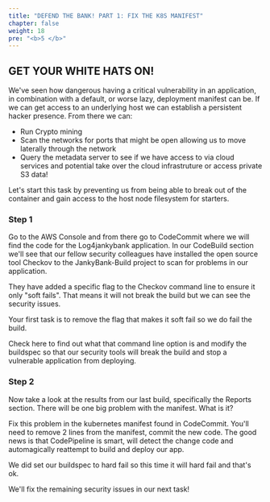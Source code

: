 ```yaml
---
title: "DEFEND THE BANK! PART 1: FIX THE K8S MANIFEST"
chapter: false
weight: 18
pre: "<b>5 </b>"
---
```



## GET YOUR WHITE HATS ON!

We've seen how dangerous having a critical vulnerability in an application, in combination with a default, or worse lazy, deployment manifest can be. If we can get access to an underlying host we can establish a persistent hacker presence. From there we can:

- Run Crypto mining
- Scan the networks for ports that might be open allowing us to move laterally through the network
- Query the metadata server to see if we have access to via cloud services and potential take over the cloud infrastruture or access private S3 data!

Let's start this task by preventing us from being able to break out of the container and gain access to the host node filesystem for starters.

### Step 1
Go to the AWS Console and from there go to CodeCommit where we will find the code for the Log4jankybank application. In our CodeBuild section we'll see that our fellow security colleagues have installed the open source tool Checkov to the JankyBank-Build project to scan for problems in our application.

They have added a specific flag to the Checkov command line to ensure it only "soft fails".
That means it will not break the build but we can see the security issues.

Your first task is to remove the flag that makes it soft fail so we do fail the build.

Check here to find out what that command line option is and modify the buildspec so that our security tools will break the build and stop a vulnerable application from deploying.

### Step 2

Now take a look at the results from our last build, specifically the Reports section.
There will be one big problem with the manifest. What is it?

Fix this problem in the kubernetes manifest found in CodeCommit. You'll need to remove 2 lines from the manifest, commit the new code. The good news is that CodePipeline is smart, will detect the change code and automagically reattempt to build and deploy our app.

We did set our buildspec to hard fail so this time it will hard fail and that's ok.

We'll fix the remaining security issues in our next task!



